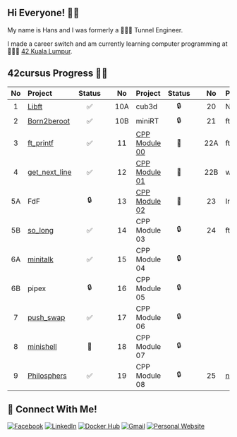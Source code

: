## Hi Everyone! 👋🏻

My name is Hans and I was formerly a 👷🏻‍♂️ Tunnel Engineer.

I made a career switch and am currently learning computer programming at 👨🏻‍💻 [42 Kuala Lumpur](https://42kl.edu.my).

## 42cursus Progress 💪🏻
| No  | Project                                     | Status |   | No  | Project                                   | Status |   | No  | Project                        | Status |
| :-: | :------------------------------------------ | :----: | - | :-: | :---------------------------------------- | :----: | - | :-: | :----------------------------- | :----: |
| 1   | [Libft](../../../42-libft)                  | ✅     |   | 10A | cub3d                                      | 🔒     |   | 20  | NetPractice                    | 🔒      |
| 2   | [Born2beroot](../../../42-born2beroot)      | ✅     |   | 10B | miniRT                                     | 🔒     |   | 21  | ft_containers                  | 🔒      |
| 3   | [ft_printf](../../../42-ft_printf)          | ✅     |   | 11  | [CPP Module 00](../../../42-cpp_module_00) | 📝     |   | 22A | ft_irc                         | 🔒      |
| 4   | [get_next_line](../../../42-get_next_line)  | ✅     |   | 12  | [CPP Module 01](../../../42-cpp_module_01) | 📝     |   | 22B | webserv                        | 🔒      |
| 5A  | FdF                                         | 🔒     |   | 13  | [CPP Module 02](../../../42-cpp_module_02) | 📝     |   | 23  | Inception                      | 🔒      |
| 5B  | [so_long](../../../42-so_long)              | ✅     |   | 14  | CPP Module 03                              | 🔒     |   | 24  | ft_transcendence               | 🔒      |
| 6A  | [minitalk](../../../42-minitalk)            | ✅     |   | 15  | CPP Module 04                              | 🔒     |   |     |                                |         |
| 6B  | pipex                                       | 🔒     |   | 16  | CPP Module 05                              | 🔒     |   |     |                                |         |
| 7   | [push_swap](../../../42-push_swap)          | ✅     |   | 17  | CPP Module 06                              | 🔒     |   |     |                                |         |
| 8   | [minishell](../../../../bunyod16/minishell) | 📝     |   | 18  | CPP Module 07                              | 🔒     |   |     |                                |         |
| 9   | [Philosphers](../../../42-philosophers)     | ✅     |   | 19  | CPP Module 08                              | 🔒     |   | 25  | [netwhat](../../../42-netwhat) | ✅      |

## 📱 Connect With Me!
[![Facebook](https://img.shields.io/badge/-Facebook-3b5998?style=flat-square&logo=facebook&logoColor=white)](https://www.facebook.com/hanshazairi/)
[![LinkedIn](https://img.shields.io/badge/-LinkedIn-0e76a8?style=flat-square&logo=linkedin&logoColor=white)](https://www.linkedin.com/in/hanshazairi/)
[![Docker Hub](https://img.shields.io/badge/-Docker%20Hub-0db7ed?style=flat-square&logo=docker&logoColor=white)](https://hub.docker.com/u/hanshazairi)
[![Gmail](https://img.shields.io/badge/-Gmail-d95040?style=flat-square&logo=gmail&logoColor=white)](mailto:hanshazairi@gmail.com)
[![Personal Website](https://img.shields.io/badge/-Personal%20Website-f8f8fa?style=flat-square)](https://hanshazairi.github.io)
